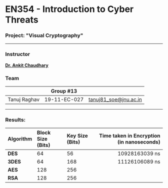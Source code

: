 # EN354 - Introduction to Cyber Threats
### Project: "Visual Cryptography"
---

### Instructor

[**Dr. Ankit Chaudhary**](https://www.jnu.ac.in/content/ankitchaudhary)

### Team
||Group #13||
|:--|:-:|--:|
|Tanuj Raghav|19-11-EC-027|tanuj81_soe@jnu.ac.in|

---

### Results:

|Algorithm|Block Size (Bits)|Key Size (Bits)|Time taken in Encryption (in nanoseconds)|
|:--|:--|:--|--:|
|**DES**|64|56|10928163039 ns|
|**3DES**|64|168|11126106089 ns|
|**AES**|128|256||
|**RSA**|128|256||